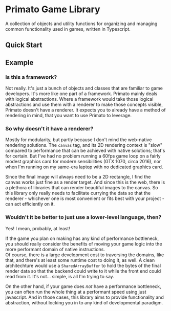 # Primato Game Library
A collection of objects and utility functions for organizing and managing common functionality used in games, written in Typescript.

## Quick Start

## Example

### Is this a framework?
Not really. It's just a bunch of objects and classes that are familiar to game developers. It's more like one part of a framework. Primato mainly deals with logical abstractions. Where a framework would take those logical abstractions and use them with a renderer to make those concepts visible, Primato doesn't have a renderer. It expects you to already have a method of rendering in mind, that you want to use Primato to leverage.

### So why doesn't it have a renderer?
Mostly for modularity, but partly because I don't mind the web-native rendering solutions. The `canvas` tag, and its 2D rendering context is "slow" compared to performance that can be achieved with native solutions; that's for certain. But I've had no problem running a 60fps game loop on a fairly modest graphics card for modern sensibilities (GTX 1070, circa 2016), nor when I'm running on my same-era laptop with no dedicated graphics card.

Since the final image will always need to be a 2D rectangle, I find the canvas works just fine as a render target. And since this is the web, there is a plethora of libraries that can render beautiful images to the canvas. So this library only really needs to facilitate currying the data so that the renderer - whichever one is most convenient or fits best with your project - can act efficiently on it.

### Wouldn't it be better to just use a lower-level language, then?
Yes! I mean, probably, at least!

If the game you plan on making has any kind of performance bottleneck, you should really consider the benefits of moving your game logic into the more performant domain of native instructions.  
Of course, there is a large development cost to traversing the domains, like that, and there's at least some runtime cost to doing it, as well. A clean architechture would use a `SharedArrayBuffer` to hold the bytes of the final render data so that the backend could write to it while the front end could read from it. It's not... simple, is all I'm trying to say.

On the other hand, if your game does *not* have a performance bottleneck, you can often run the whole thing at a performant speed using just javascript. And in those cases, this library aims to provide functionality and abstraction, without locking you in to any kind of developmental paradigm.